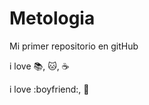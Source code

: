# Metologia

Mi primer repositorio en gitHub 

i love :books:, :cat:, :coffee:

i love :boyfriend:, 🌻

